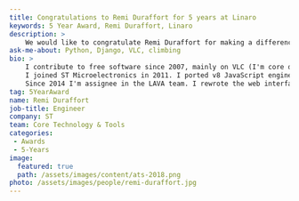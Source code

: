```yaml
---
title: Congratulations to Remi Duraffort for 5 years at Linaro
keywords: 5 Year Award, Remi Duraffort, Linaro
description: >
    We would like to congratulate Remi Duraffort for making a difference in open source at Linaro for 5 years.
ask-me-about: Python, Django, VLC, climbing
bio: >
    I contribute to free software since 2007, mainly on VLC (I'm core developer since 2008) and other project like PRoot or Debian (maintaining some packages).
    I joined ST Microelectronics in 2011. I ported v8 JavaScript engine on SH4 processors (which mean rewritting the code generator from scratch).
    Since 2014 I'm assignee in the LAVA team. I rewrote the web interface, designed the new master-slave protocol, ...
tag: 5YearAward
name: Remi Duraffort
job-title: Engineer
company: ST
team: Core Technology & Tools
categories:
 - Awards
 - 5-Years
image:
  featured: true
  path: /assets/images/content/ats-2018.png
photo: /assets/images/people/remi-duraffort.jpg
---
```

